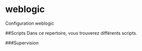 # weblogic
Configuration weblogic

##Scripts
Dans ce repertoire, vous trouverez différents scripts. 

###Supervision

